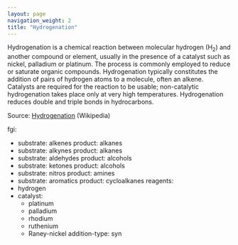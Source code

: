 ```yaml
---
layout: page
navigation_weight: 2
title: "Hydrogenation"
---
```


Hydrogenation is a chemical reaction between molecular hydrogen (H<sub>2</sub>) and another compound or element, usually in the presence of a catalyst such as nickel, palladium or platinum. The process is commonly employed to reduce or saturate organic compounds. Hydrogenation typically constitutes the addition of pairs of hydrogen atoms to a molecule, often an alkene. Catalysts are required for the reaction to be usable; non-catalytic hydrogenation takes place only at very high temperatures. Hydrogenation reduces double and triple bonds in hydrocarbons.

Source: [Hydrogenation](https://en.wikipedia.org/wiki/Hydrogenation) (Wikipedia)

fgi:
  - substrate: alkenes
    product: alkanes
  - substrate: alkynes
    product: alkanes
  - substrate: aldehydes
    product: alcohols
  - substrate: ketones
    product: alcohols
  - substrate: nitros
    product: amines
  - substrate: aromatics
    product: cycloalkanes
reagents:
  - hydrogen
  - catalyst:
    - platinum
    - palladium
    - rhodium
    - ruthenium
    - Raney-nickel
addition-type: syn